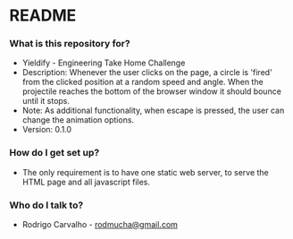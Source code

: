 # README #

### What is this repository for? ###

* Yieldify - Engineering Take Home Challenge
* Description: Whenever the user clicks on the page, a circle is 'fired' from the clicked position at a random speed and angle. When the projectile reaches the bottom of the browser window it should bounce until it stops.
* Note: As additional functionality, when escape is pressed, the user can change the animation options.
* Version: 0.1.0

### How do I get set up? ###

* The only requirement is to have one static web server, to serve the HTML page and all javascript files.

### Who do I talk to? ###

* Rodrigo Carvalho - rodmucha@gmail.com

